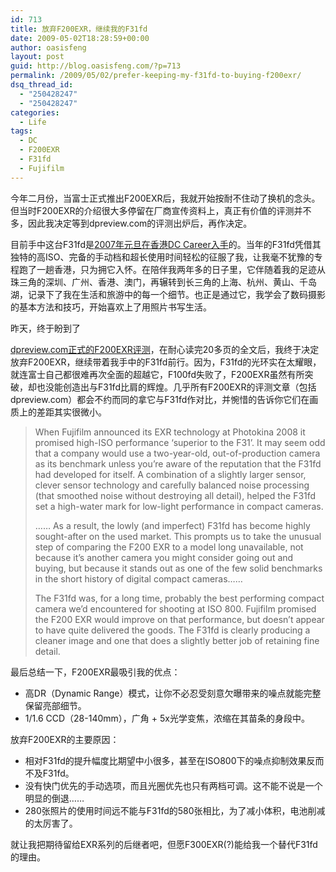 ```yaml
---
id: 713
title: 放弃F200EXR，继续我的F31fd
date: 2009-05-02T18:28:59+00:00
author: oasisfeng
layout: post
guid: http://blog.oasisfeng.com/?p=713
permalink: /2009/05/02/prefer-keeping-my-f31fd-to-buying-f200exr/
dsq_thread_id:
  - "250428247"
  - "250428247"
categories:
  - Life
tags:
  - DC
  - F200EXR
  - F31fd
  - Fujifilm
---
```

今年二月份，当富士正式推出F200EXR后，我就开始按耐不住动了换机的念头。但当时F200EXR的介绍很大多停留在厂商宣传资料上，真正有价值的评测并不多，因此我决定等到dpreview.com的评测出炉后，再作决定。

目前手中这台F31fd是<a href="http://blog.oasisfeng.com/2007/01/07/fujifilm-f31fd/" target="_blank">2007年元旦在香港DC Career入手</a>的。当年的F31fd凭借其独特的高ISO、完备的手动档和超长使用时间轻松的征服了我，让我毫不犹豫的专程跑了一趟香港，只为拥它入怀。在陪伴我两年多的日子里，它伴随着我的足迹从珠三角的深圳、广州、香港、澳门，再辗转到长三角的上海、杭州、黄山、千岛湖，记录下了我在生活和旅游中的每一个细节。也正是通过它，我学会了数码摄影的基本方法和技巧，开始喜欢上了用照片书写生活。

<!--more-->昨天，终于盼到了

<a href="http://www.dpreview.com/reviews/fujifilmf200exr/" target="_blank">dpreview.com正式的F200EXR评测</a>，在耐心读完20多页的全文后，我终于决定放弃F200EXR，继续带着我手中的F31fd前行。因为，F31fd的光环实在太耀眼，就连富士自己都很难再次全面的超越它，F100fd失败了，F200EXR虽然有所突破，却也没能创造出与F31fd比肩的辉煌。几乎所有F200EXR的评测文章（包括dpreview.com）都会不约而同的拿它与F31fd作对比，并惋惜的告诉你它们在画质上的差距其实很微小。

> When Fujifilm announced its EXR technology at Photokina 2008 it promised high-ISO performance &#8216;superior to the F31&#8217;. It may seem odd that a company would use a two-year-old, out-of-production camera as its benchmark unless you&#8217;re aware of the reputation that the F31fd had developed for itself. A combination of a slightly larger sensor, clever sensor technology and carefully balanced noise processing (that smoothed noise without destroying all detail), helped the F31fd set a high-water mark for low-light performance in compact cameras. 
> 
> &#8230;&#8230; As a result, the lowly (and imperfect) F31fd has become highly sought-after on the used market. This prompts us to take the unusual step of comparing the F200 EXR to a model long unavailable, not because it&#8217;s another camera you might consider going out and buying, but because it stands out as one of the few solid benchmarks in the short history of digital compact cameras&#8230;&#8230;
> 
> The F31fd was, for a long time, probably the best performing compact camera we&#8217;d encountered for shooting at ISO 800. Fujifilm promised the F200 EXR would improve on that performance, but doesn&#8217;t appear to have quite delivered the goods. The F31fd is clearly producing a cleaner image and one that does a slightly better job of retaining fine detail.

最后总结一下，F200EXR最吸引我的优点：

  * 高DR（Dynamic Range）模式，让你不必忍受刻意欠曝带来的噪点就能完整保留亮部细节。
  * 1/1.6 CCD（28-140mm），广角 + 5x光学变焦，浓缩在其苗条的身段中。

放弃F200EXR的主要原因：

  * 相对F31fd的提升幅度比期望中小很多，甚至在ISO800下的噪点抑制效果反而不及F31fd。
  * 没有快门优先的手动选项，而且光圈优先也只有两档可调。这不能不说是一个明显的倒退……
  * 280张照片的使用时间远不能与F31fd的580张相比，为了减小体积，电池削减的太厉害了。

就让我把期待留给EXR系列的后继者吧，但愿F300EXR(?)能给我一个替代F31fd的理由。